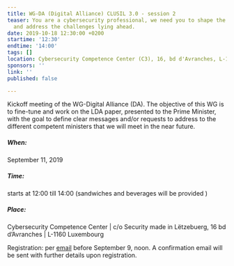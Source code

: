 ```yaml
---
title: WG-DA (Digital Alliance) CLUSIL 3.0 - session 2
teaser: You are a cybersecurity professional, we need you to shape the common future
  and address the challenges lying ahead.
date: 2019-10-18 12:30:00 +0200
startime: '12:30'
endtime: '14:00'
tags: []
location: Cybersecurity Competence Center (C3), 16, bd d'Avranches, L-1160 Luxembourg
sponsors: ''
link: ''
published: false

---
```

Kickoff meeting of the WG-Digital Alliance (DA). The objective of this WG is to fine-tune and work on the LDA paper, presented to the Prime Minister, with the goal to define clear messages and/or requests to address to the different competent ministers that we will meet in the near future.

##### When:

September 11, 2019

##### Time:

starts at 12:00 till 14:00 (sandwiches and beverages will be provided )

##### Place:

Cybersecurity Competence Center | c/o Security made in Lëtzebuerg, 16 bd d’Avranches | L-1160 Luxembourg

Registration:  per [email](mailto:secgen@clusil.lu) before September 9, noon. A confirmation email will be sent with further details upon registration.